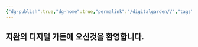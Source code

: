 ```yaml
---
{"dg-publish":true,"dg-home":true,"permalink":"/digitalgarden//","tags":["gardenEntry"],"dgPassFrontmatter":true}
---
```


## 지완의 디지털 가든에 오신것을 환영합니다.